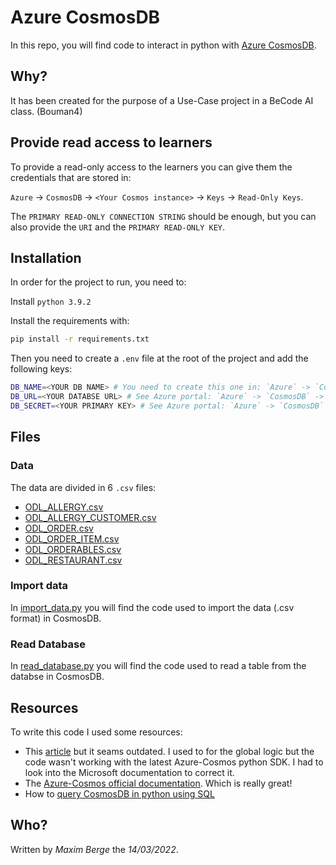 # Azure CosmosDB

In this repo, you will find code to interact in python with [Azure CosmosDB](https://azure.microsoft.com/fr-fr/free/cosmos-db).

## Why?
It has been created for the purpose of a Use-Case project in a BeCode AI class. (Bouman4)

## Provide read access to learners
To provide a read-only access to the learners you can give them the credentials that are stored in:

`Azure` -> `CosmosDB` -> `<Your Cosmos instance>` -> `Keys` -> `Read-Only Keys`.

The `PRIMARY READ-ONLY CONNECTION STRING` should be enough, but you can also provide the `URI` and the `PRIMARY READ-ONLY KEY`.

## Installation
In order for the project to run, you need to:

Install `python 3.9.2`

Install the requirements with:

```bash
pip install -r requirements.txt
```

Then you need to create a `.env` file at the root of the project and add the following keys:

```.bash
DB_NAME=<YOUR DB NAME> # You need to create this one in: `Azure` -> `CosmosDB` -> <your Cosmos Instance> -> `Create`
DB_URL=<YOUR DATABSE URL> # See Azure portal: `Azure` -> `CosmosDB` -> <your Cosmos Instance> -> `Keys` -> `URI`
DB_SECRET=<YOUR PRIMARY KEY> # See Azure portal: `Azure` -> `CosmosDB` -> <your Cosmos Instance> -> `Keys`-> `PRIMARY KEY`
```

## Files

### Data
The data are divided in 6 `.csv` files:
- [ODL_ALLERGY.csv](./data/ODL_ALLERGY.csv)
- [ODL_ALLERGY_CUSTOMER.csv](./data/ODL_ALLERGY_CUSTOMER.csv)
- [ODL_ORDER.csv](./data/ODL_ORDER.csv)
- [ODL_ORDER_ITEM.csv](./data/ODL_ORDER_ITEM.csv)
- [ODL_ORDERABLES.csv](./data/ODL_ORDERABLES.csv)
- [ODL_RESTAURANT.csv](./data/ODL_RESTAURANT.csv)

### Import data
In [import_data.py](./import_data.py) you will find the code used to import the data (.csv format) in CosmosDB.

### Read Database
In [read_database.py](./read_database.py) you will find the code used to read a table from the databse in CosmosDB.

## Resources
To write this code I used some resources:
- This [article](https://towardsdatascience.com/python-azure-cosmos-db-f212c9a8a0e6) but it seams outdated. I used to for the global logic but the code wasn't working with the latest Azure-Cosmos python SDK. I had to look into the Microsoft documentation to correct it.
- The [Azure-Cosmos official documentation](https://docs.microsoft.com/en-us/python/api/overview/azure/cosmosdb?view=azure-python). Which is really great!
- How to [query CosmosDB in python using SQL](https://docs.microsoft.com/en-us/python/api/overview/azure/cosmos-readme?view=azure-python#query-the-database)

## Who?
Written by *Maxim Berge* the *14/03/2022*.